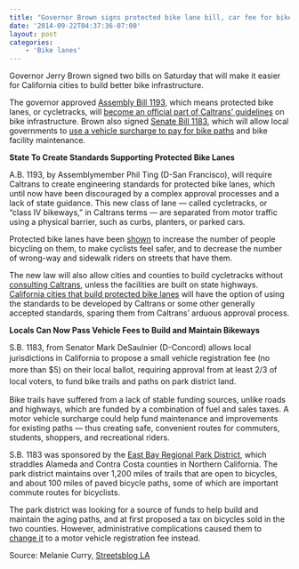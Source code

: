 ```yaml
---
title: "Governor Brown signs protected bike lane bill, car fee for bike paths"
date: '2014-09-22T04:37:36-07:00'
layout: post
categories:
    - 'Bike lanes'
---
```


Governor Jerry Brown signed two bills on Saturday that will make it easier for California cities to build better bike infrastructure.

The governor approved [Assembly Bill 1193](http://leginfo.legislature.ca.gov/faces/billNavClient.xhtml?bill_id=201320140AB1193), which means protected bike lanes, or cycletracks, will [become an official part of Caltrans’ guidelines](http://la.streetsblog.org/2014/08/29/protected-bike-lane-bill-approved-by-legislature-awaiting-governor/) on bike infrastructure. Brown also signed [Senate Bill 1183](http://leginfo.legislature.ca.gov/faces/billNavClient.xhtml?bill_id=201320140SB1183), which will allow local governments to [use a vehicle surcharge to pay for bike paths](http://la.streetsblog.org/2014/04/23/sb-1183-from-bike-tax-to-car-fee/) and bike facility maintenance.

**State To Create Standards Supporting Protected Bike Lanes**

A.B. 1193, by Assemblymember Phil Ting (D-San Francisco), will require Caltrans to create engineering standards for protected bike lanes, which until now have been discouraged by a complex approval processes and a lack of state guidance. This new class of lane — called cycletracks, or “class IV bikeways,” in Caltrans terms — are separated from motor traffic using a physical barrier, such as curbs, planters, or parked cars.

Protected bike lanes have been [shown](http://usa.streetsblog.org/2014/06/02/get-ready-for-a-landmark-study-of-americas-protected-bike-lanes/) to increase the number of people bicycling on them, to make cyclists feel safer, and to decrease the number of wrong-way and sidewalk riders on streets that have them.

The new law will also allow cities and counties to build cycletracks without [consulting Caltrans](http://sf.streetsblog.org/2014/01/31/govs-report-to-caltrans-get-out-of-the-way-of-protected-bike-lanes/), unless the facilities are built on state highways. [California cities that build protected bike lanes](http://la.streetsblog.org/2014/07/21/protected-bike-lanes-grow-in-ca-as-cities-face-down-old-concerns/) will have the option of using the standards to be developed by Caltrans or some other generally accepted standards, sparing them from Caltrans’ arduous approval process.

**Locals Can Now Pass Vehicle Fees to Build and Maintain Bikeways**

S.B. 1183, from Senator Mark DeSaulnier (D-Concord) allows local jurisdictions in California to propose <span style="line-height: 1.5em;">a small vehicle registration fee (no more than $5) on their local</span><span style="line-height: 1.5em;"> ballot, requiring approval from at least 2/3 of local voters, to fund bike trails and paths on park district land.</span>

Bike trails have suffered from a lack of stable funding sources, unlike roads and highways, which are funded by a combination of fuel and sales taxes. A motor vehicle surcharge could help fund maintenance and improvements for existing paths — thus creating safe, convenient routes for commuters, students, shoppers, and recreational riders.

S.B. 1183 was sponsored by the [East Bay Regional Park District](http://www.ebparks.org/), which straddles Alameda and Contra Costa counties in Northern California. The park district maintains over 1,200 miles of trails that are open to bicycles, and about 100 miles of paved bicycle paths, some of which are important commute routes for bicyclists.

The park district was looking for a source of funds to help build and maintain the aging paths, and at first proposed a tax on bicycles sold in the two counties. However, administrative complications caused them to [change it](http://la.streetsblog.org/2014/04/23/sb-1183-from-bike-tax-to-car-fee/) to a motor vehicle registration fee instead.

Source: Melanie Curry, [Streetsblog LA](http://la.streetsblog.org/2014/09/22/governor-brown-signs-protected-bike-lane-bill-car-fee-for-bike-paths/)